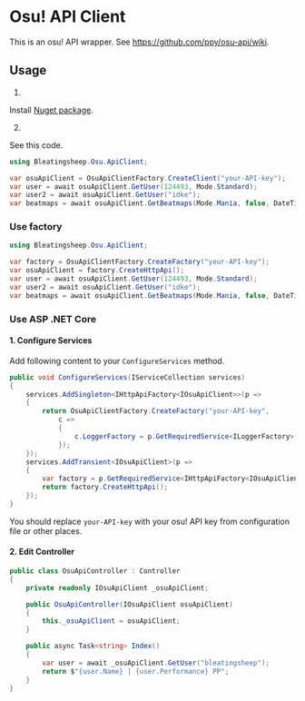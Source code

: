 # Osu! API Client
This is an osu! API wrapper. See https://github.com/ppy/osu-api/wiki.

## Usage
1.
Install [Nuget package](https://www.nuget.org/packages/Bleatingsheep.Osu.ApiClient/).

2.
See this code.
```C#
using Bleatingsheep.Osu.ApiClient;

var osuApiClient = OsuApiClientFactory.CreateClient("your-API-key");
var user = await osuApiClient.GetUser(124493, Mode.Standard);
var user2 = await osuApiClient.GetUser("idke");
var beatmaps = await osuApiClient.GetBeatmaps(Mode.Mania, false, DateTime.Now - TimeSpan.FromDays(2), 100);
```

### Use factory
```C#
using Bleatingsheep.Osu.ApiClient;

var factory = OsuApiClientFactory.CreateFactory("your-API-key");
var osuApiClient = factory.CreateHttpApi();
var user = await osuApiClient.GetUser(124493, Mode.Standard);
var user2 = await osuApiClient.GetUser("idke");
var beatmaps = await osuApiClient.GetBeatmaps(Mode.Mania, false, DateTime.Now - TimeSpan.FromDays(2), 100);
```

### Use ASP .NET Core
#### 1. Configure Services
Add following content to your `ConfigureServices` method.
```C#
public void ConfigureServices(IServiceCollection services)
{
    services.AddSingleton<IHttpApiFactory<IOsuApiClient>>(p =>
    {
        return OsuApiClientFactory.CreateFactory("your-API-key",
            c =>
            {
                c.LoggerFactory = p.GetRequiredService<ILoggerFactory>();
            });
    });
    services.AddTransient<IOsuApiClient>(p =>
    {
        var factory = p.GetRequiredService<IHttpApiFactory<IOsuApiClient>>();
        return factory.CreateHttpApi();
    });
}
```
You should replace `your-API-key` with your osu! API key from configuration file or other places.
#### 2. Edit Controller
```C#
public class OsuApiController : Controller
{
    private readonly IOsuApiClient _osuApiClient;

    public OsuApiController(IOsuApiClient osuApiClient)
    {
        this._osuApiClient = osuApiClient;
    }

    public async Task<string> Index()
    {
        var user = await _osuApiClient.GetUser("bleatingsheep");
        return $"{user.Name} | {user.Performance} PP";
    }
}
```